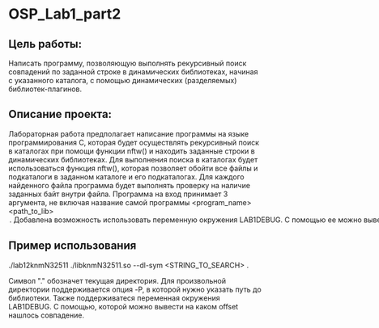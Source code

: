 # OSP_Lab1_part2



**Цель работы**:
-----------------------------------
Написать программу, позволяющую выполнять рекурсивный поиск 
совпадений по заданной строке в динамических библиотеках, начиная с 
указанного каталога, с помощью динамических (разделяемых) библиотек-плагинов.


**Описание проекта**:
-----------------------------------
Лабораторная работа предполагает написание программы на языке 
программирования C, которая будет осуществлять рекурсивный поиск в 
каталогах при помощи функции nftw() и находить заданные строки в 
динамических библиотеках. Для выполнения поиска в каталогах будет 
использоваться функция nftw(), которая позволяет обойти все файлы и 
подкаталоги в заданном каталоге и его подкаталогах. Для каждого найденного 
файла программа будет выполнять проверку на наличие заданных байт внутри 
файла.
Программа на вход принимает 3 аргумента, не включая название самой программы <program_name> <path_to_lib> <option> <substring>. Добавлена возможность использовать переменную 
окружения LAB1DEBUG. С помощью ее можно вывести отладочную 
информацию на консоль. А именно вывести точное место, где был найдено 
совпадение байтов.
  
**Пример использования**
-----------------------------------
./lab12knmN32511 ./libknmN32511.so --dl-sym <STRING_TO_SEARCH> .
  
Символ "." обозначет текущая директория. Для произвольной директории поддерживается опция -P, в которой нужно указать путь до библиотеки. Также поддерживатеся переменная окружения LAB1DEBUG. С помощью, которой можно вывести на каком offset нашлось совпадение.





